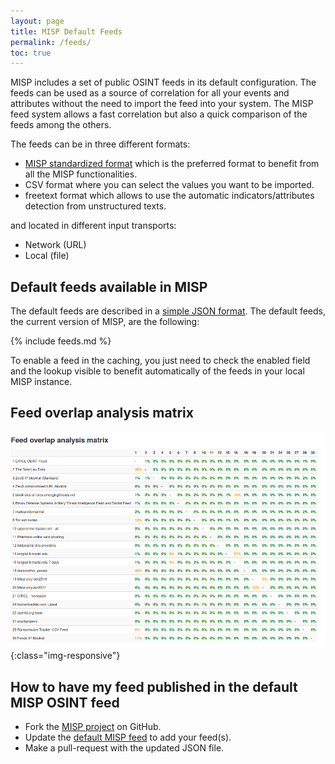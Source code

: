 ```yaml
---
layout: page
title: MISP Default Feeds
permalink: /feeds/
toc: true
---
```


MISP includes a set of public OSINT feeds in its default configuration. The feeds can
be used as a source of correlation for all your events and attributes without the need to
import the feed into your system. The MISP feed system allows a fast correlation but also
a quick comparison of the feeds among the others.

The feeds can be in three different formats:

- [MISP standardized format](https://github.com/MISP/misp-rfc/blob/master/misp-core-format/raw.md.txt) which is the preferred format to benefit from all the MISP functionalities.
- CSV format where you can select the values you want to be imported.
- freetext format which allows to use the automatic indicators/attributes detection from unstructured texts.

and located in different input transports:

- Network (URL)
- Local (file)

## Default feeds available in MISP

The default feeds are described in a [simple JSON format](https://github.com/MISP/MISP/blob/2.4/app/files/feed-metadata/defaults.json). The default feeds, the current version of MISP, are the following:

{% include feeds.md %}

To enable a feed in the caching, you just need to check the enabled field and the lookup visible to benefit automatically of the feeds in your local MISP instance.

## Feed overlap analysis matrix

![feed overlap analysis matrix](/assets/images/misp/blog/feed-overlap-analys-matrix.png){:class="img-responsive"}

## How to have my feed published in the default MISP OSINT feed

- Fork the [MISP project](https://github.com/MISP/MISP) on GitHub.
- Update the [default MISP feed](https://github.com/MISP/MISP/blob/2.4/app/files/feed-metadata/defaults.json) to add your feed(s).
- Make a pull-request with the updated JSON file.

